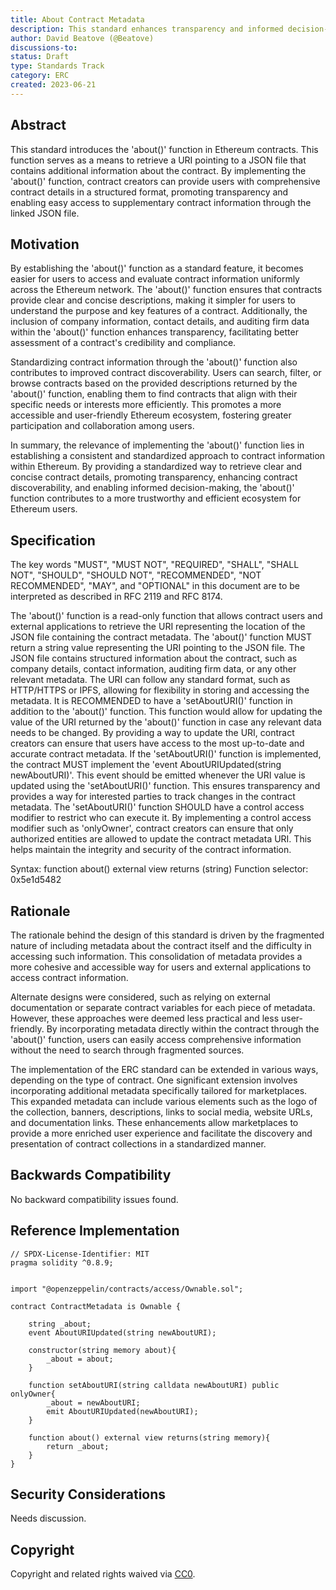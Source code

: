 ```yaml
---
title: About Contract Metadata
description: This standard enhances transparency and informed decision-making by allowing the inclusion of relevant information, such as company details and audits, in Ethereum contracts.
author: David Beatove (@Beatove)
discussions-to:
status: Draft
type: Standards Track
category: ERC
created: 2023-06-21
---
```


## Abstract

This standard introduces the 'about()' function in Ethereum contracts. This function serves as a means to retrieve a URI pointing to a JSON file that contains additional information about the contract. By implementing the 'about()' function, contract creators can provide users with comprehensive contract details in a structured format, promoting transparency and enabling easy access to supplementary contract information through the linked JSON file.

## Motivation

By establishing the 'about()' function as a standard feature, it becomes easier for users to access and evaluate contract information uniformly across the Ethereum network. The 'about()' function ensures that contracts provide clear and concise descriptions, making it simpler for users to understand the purpose and key features of a contract. Additionally, the inclusion of company information, contact details, and auditing firm data within the 'about()' function enhances transparency, facilitating better assessment of a contract's credibility and compliance. 

Standardizing contract information through the 'about()' function also contributes to improved contract discoverability. Users can search, filter, or browse contracts based on the provided descriptions returned by the 'about()' function, enabling them to find contracts that align with their specific needs or interests more efficiently. This promotes a more accessible and user-friendly Ethereum ecosystem, fostering greater participation and collaboration among users.

In summary, the relevance of implementing the 'about()' function lies in establishing a consistent and standardized approach to contract information within Ethereum. By providing a standardized way to retrieve clear and concise contract details, promoting transparency, enhancing contract discoverability, and enabling informed decision-making, the 'about()' function contributes to a more trustworthy and efficient ecosystem for Ethereum users.


## Specification

The key words "MUST", "MUST NOT", "REQUIRED", "SHALL", "SHALL NOT", "SHOULD", "SHOULD NOT", "RECOMMENDED", "NOT RECOMMENDED", "MAY", and "OPTIONAL" in this document are to be interpreted as described in RFC 2119 and RFC 8174.

The 'about()' function is a read-only function that allows contract users and external applications to retrieve the URI representing the location of the JSON file containing the contract metadata. 
The 'about()' function MUST return a string value representing the URI pointing to the JSON file. 
The JSON file contains structured information about the contract, such as company details, contact information, auditing firm data, or any other relevant metadata.
The URI can follow any standard format, such as HTTP/HTTPS or IPFS, allowing for flexibility in storing and accessing the metadata.
It is RECOMMENDED to have a 'setAboutURI()' function in addition to the 'about()' function. This function would allow for updating the value of the URI returned by the 'about()' function in case any relevant data needs to be changed. 
By providing a way to update the URI, contract creators can ensure that users have access to the most up-to-date and accurate contract metadata. 
If the 'setAboutURI()' function is implemented, the contract MUST implement the 'event AboutURIUpdated(string newAboutURI)'. 
This event should be emitted whenever the URI value is updated using the 'setAboutURI()' function. This ensures transparency and provides a way for interested parties to track changes in the contract metadata.
The 'setAboutURI()' function SHOULD have a control access modifier to restrict who can execute it. By implementing a control access modifier such as 'onlyOwner', contract creators can ensure that only authorized entities are allowed to update the contract metadata URI. This helps maintain the integrity and security of the contract information.

Syntax: function about() external view returns (string) 
Function selector: 0x5e1d5482

## Rationale

The rationale behind the design of this standard is driven by the fragmented nature of including metadata about the contract itself and the difficulty in accessing such information.
This consolidation of metadata provides a more cohesive and accessible way for users and external applications to access contract information. 

Alternate designs were considered, such as relying on external documentation or separate contract variables for each piece of metadata. However, these approaches were deemed less practical and less user-friendly. By incorporating metadata directly within the contract through the 'about()' function, users can easily access comprehensive information without the need to search through fragmented sources. 

The implementation of the ERC standard can be extended in various ways, depending on the type of contract. One significant extension involves incorporating additional metadata specifically tailored for marketplaces. This expanded metadata can include various elements such as the logo of the collection, banners, descriptions, links to social media, website URLs, and documentation links. These enhancements allow marketplaces to provide a more enriched user experience and facilitate the discovery and presentation of contract collections in a standardized manner.


## Backwards Compatibility

No backward compatibility issues found.

## Reference Implementation

```solidity
// SPDX-License-Identifier: MIT
pragma solidity ^0.8.9;


import "@openzeppelin/contracts/access/Ownable.sol";

contract ContractMetadata is Ownable {

    string _about;
    event AboutURIUpdated(string newAboutURI);

    constructor(string memory about){
        _about = about;
    }

    function setAboutURI(string calldata newAboutURI) public onlyOwner{
        _about = newAboutURI;
        emit AboutURIUpdated(newAboutURI);
    }

    function about() external view returns(string memory){
        return _about;
    }
}

```

## Security Considerations

Needs discussion.

## Copyright

Copyright and related rights waived via [CC0](../LICENSE.md).
